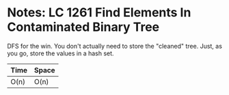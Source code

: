 # Notes: LC 1261 Find Elements In Contaminated Binary Tree

DFS for the win. You don't actually need to store the "cleaned" tree. Just, as
you go, store the values in a hash set.

| Time | Space |
| ---- | ----- |
| O(n) | O(n)  |
